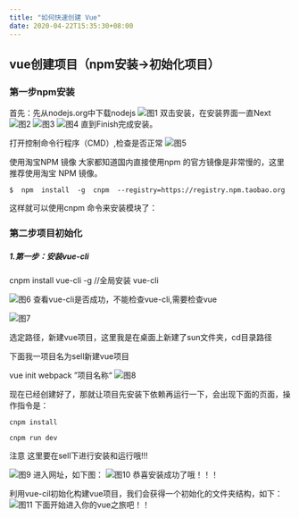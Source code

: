 ```yaml
---
title: "如何快速创建 Vue"
date: 2020-04-22T15:35:30+08:00
---
```


## vue创建项目（npm安装→初始化项目）
### 第一步npm安装
首先：先从nodejs.org中下载nodejs
![图1](/hugoblog/1.jpg)
双击安装，在安装界面一直Next
![图2](/hugoblog/2.jpg)
![图3](/hugoblog/3.jpg)
![图4](/hugoblog/4.jpg)
直到Finish完成安装。

打开控制命令行程序（CMD）,检查是否正常
![图5](/hugoblog/5.jpg)

使用淘宝NPM 镜像
大家都知道国内直接使用npm 的官方镜像是非常慢的，这里推荐使用淘宝 NPM 镜像。
```
$  npm  install  -g  cnpm  --registry=https://registry.npm.taobao.org
```
这样就可以使用cnpm 命令来安装模块了：

### 第二步项目初始化
##### 1.第一步：安装vue-cli

cnpm install vue-cli -g      //全局安装 vue-cli

![图6](/hugoblog/6.jpg)
查看vue-cli是否成功，不能检查vue-cli,需要检查vue

![图7](/hugoblog/7.jpg)

选定路径，新建vue项目，这里我是在桌面上新建了sun文件夹，cd目录路径

下面我一项目名为sell新建vue项目

vue init webpack  ”项目名称“
![图8](/hugoblog/8.jpg)

现在已经创建好了，那就让项目先安装下依赖再运行一下，会出现下面的页面，操作指令是：
```
cnpm install

cnpm run dev
```
注意 这里要在sell下进行安装和运行哦!!!

![图9](/hugoblog/9.jpg)
进入网址，如下图：
![图10](/hugoblog/10.jpg)
恭喜安装成功了哦！！！

利用vue-cil初始化构建vue项目，我们会获得一个初始化的文件夹结构，如下：
![图11](/hugoblog/11.jpg)
下面开始进入你的vue之旅吧！！